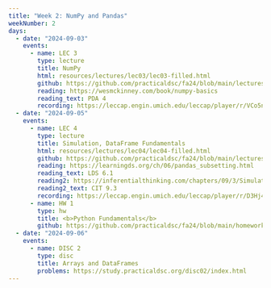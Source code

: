 ```yaml
---
title: "Week 2: NumPy and Pandas"
weekNumber: 2
days:
  - date: "2024-09-03"
    events:
      - name: LEC 3
        type: lecture
        title: NumPy
        html: resources/lectures/lec03/lec03-filled.html
        github: https://github.com/practicaldsc/fa24/blob/main/lectures/lec03/
        reading: https://wesmckinney.com/book/numpy-basics
        reading_text: PDA 4
        recording: https://leccap.engin.umich.edu/leccap/player/r/VCo5ns
  - date: "2024-09-05"
    events:
      - name: LEC 4
        type: lecture
        title: Simulation, DataFrame Fundamentals
        html: resources/lectures/lec04/lec04-filled.html
        github: https://github.com/practicaldsc/fa24/blob/main/lectures/lec04/
        reading: https://learningds.org/ch/06/pandas_subsetting.html
        reading_text: LDS 6.1
        reading2: https://inferentialthinking.com/chapters/09/3/Simulation.html
        reading2_text: CIT 9.3
        recording: https://leccap.engin.umich.edu/leccap/player/r/D3Hj4A
      - name: HW 1
        type: hw
        title: <b>Python Fundamentals</b>
        github: https://github.com/practicaldsc/fa24/blob/main/homeworks/hw01/hw01.ipynb
  - date: "2024-09-06"
    events:
      - name: DISC 2
        type: disc
        title: Arrays and DataFrames
        problems: https://study.practicaldsc.org/disc02/index.html
---
```

